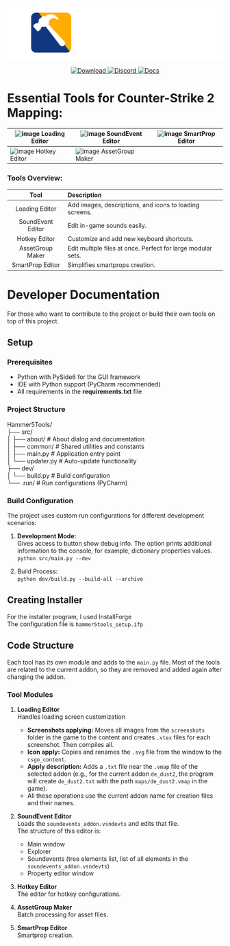 
<p align="center">
    <a href="https://github.com/dertwist/Hammer5Tools">
        <img alt="header" src="readme/header_0.png" width="512">
    </a>
</p>


<p align="center">
    <a href="https://github.com/dertwist/Hammer5Tools/releases/latest">
        <img src="https://gist.githubusercontent.com/cxmeel/0dbc95191f239b631c3874f4ccf114e2/raw/download.svg" height="45" alt="Download">
    </a>
    <a href="https://discord.gg/JzcHMFbCEC">
        <img src="https://gist.githubusercontent.com/cxmeel/0dbc95191f239b631c3874f4ccf114e2/raw/discord.svg" height="45" alt="Discord">
    </a>
    <a href="https://twist-1.gitbook.io/hammer5tools">
        <img src="https://gist.githubusercontent.com/cxmeel/0dbc95191f239b631c3874f4ccf114e2/raw/docs.svg" height="45" alt="Docs">
    </a>
</p>



# Essential Tools for Counter-Strike 2 Mapping:

| ![image](https://i.imgur.com/7znAlv4.jpeg) Loading Editor | ![image](https://i.imgur.com/HMmbQgR.png) SoundEvent Editor | ![image](https://i.imgur.com/kFjGhI7.png)  SmartProp Editor |
| ----------- | ----------- | ----------- |
| ![image](https://i.imgur.com/D9v7e6w.png) Hotkey Editor | ![image](https://i.imgur.com/cRFsq49.png) AssetGroup Maker |

### Tools Overview:

|        Tool       | Description                                                  |
|:-----------------:|:-------------------------------------------------------------|
| Loading Editor    | Add images, descriptions, and icons to loading screens.      |
| SoundEvent Editor | Edit in-game sounds easily.                                  |
| Hotkey Editor     | Customize and add new keyboard shortcuts.                    |
| AssetGroup Maker      | Edit multiple files at once. Perfect for large modular sets. |
| SmartProp Editor  | Simplifies smartprops creation.                              |






#  Developer Documentation  
For those who want to contribute to the project or build their own tools on top of this project.

## Setup  

### Prerequisites  
- Python with PySide6 for the GUI framework  
- IDE with Python support (PyCharm recommended)  
- All requirements in the **requirements.txt** file

### Project Structure  
Hammer5Tools/  
├── src/  
│ ├── about/ # About dialog and documentation  
│ ├── common/ # Shared utilities and constants  
│ ├── main.py # Application entry point  
│ └── updater.py # Auto-update functionality  
├── dev/  
│ └── build.py # Build configuration  
└── .run/ # Run configurations (PyCharm)


### Build Configuration  
The project uses custom run configurations for different development scenarios:  

1. **Development Mode:**  
   Gives access to button show debug info. The option prints additional information to the console, for example, dictionary properties values.  
   ```python src/main.py --dev  ```    
  
2. Build Process:  
```python dev/build.py --build-all --archive ```

## Creating Installer

For the installer program, I used InstallForge  
The configuration file is `hammer5tools_setup.ifp`

## Code Structure

Each tool has its own module and adds to the `main.py` file. Most of the tools are related to the current addon, so they are removed and added again after changing the addon.

### Tool Modules

1.  **Loading Editor**  
    Handles loading screen customization
    
    -   **Screenshots applying:** Moves all images from the `screenshots` folder in the game to the content and creates `.vtex` files for each screenshot. Then compiles all.
    -   **Icon apply:** Copies and renames the `.svg` file from the window to the `csgo_content`.
    -   **Apply description:** Adds a `.txt` file near the `.vmap` file of the selected addon (e.g., for the current addon `de_dust2`, the program will create `de_dust2.txt` with the path `maps/de_dust2.vmap` in the game).
    -   All these operations use the current addon name for creation files and their names.
2.  **SoundEvent Editor**  
    Loads the `soundevents_addon.vsndevts` and edits that file.  
    The structure of this editor is:
    
    -   Main window
    -   Explorer
    -   Soundevents (tree elements list, list of all elements in the `soundevents_addon.vsndevts`)
    -   Property editor window
3.  **Hotkey Editor**  
    The editor for hotkey configurations.
    
4.  **AssetGroup Maker**  
    Batch processing for asset files.
    
5.  **SmartProp Editor**  
    Smartprop creation.